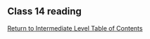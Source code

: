 ## Class 14 reading


[Return to Intermediate Level Table of Contents](https://github.com/TraceDugar/reading-notes/blob/main/301/toc.md)
